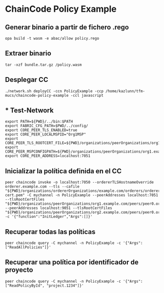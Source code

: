 # ChainCode Policy Example

## Generar binario a partir de fichero .rego
```console
opa build -t wasm -e abac/allow policy.rego
```

## Extraer binario
```console
tar -xzf bundle.tar.gz /policy.wasm
```

## Desplegar CC
```console
./network.sh deployCC -ccn PolicyExample -ccp /home/kazlunn/tfm-mucs/chaincode-policy-example -ccl javascript
```

## * Test-Network
```console
export PATH=${PWD}/../bin:$PATH
export FABRIC_CFG_PATH=$PWD/../config/
export CORE_PEER_TLS_ENABLED=true
export CORE_PEER_LOCALMSPID="Org1MSP"
export CORE_PEER_TLS_ROOTCERT_FILE=${PWD}/organizations/peerOrganizations/org1.example.com/peers/peer0.org1.example.com/tls/ca.crt
export CORE_PEER_MSPCONFIGPATH=${PWD}/organizations/peerOrganizations/org1.example.com/users/Admin@org1.example.com/msp
export CORE_PEER_ADDRESS=localhost:7051
```

## Inicializar la política definida en el CC
```console
peer chaincode invoke -o localhost:7050 --ordererTLSHostnameOverride orderer.example.com --tls --cafile "${PWD}/organizations/ordererOrganizations/example.com/orderers/orderer.example.com/msp/tlscacerts/tlsca.example.com-cert.pem" -C mychannel -n PolicyExample --peerAddresses localhost:7051 --tlsRootCertFiles "${PWD}/organizations/peerOrganizations/org1.example.com/peers/peer0.org1.example.com/tls/ca.crt" --peerAddresses localhost:9051 --tlsRootCertFiles "${PWD}/organizations/peerOrganizations/org2.example.com/peers/peer0.org2.example.com/tls/ca.crt" -c '{"function":"InitLedger","Args":[]}'
```

## Recuperar todas las políticas
```console
peer chaincode query -C mychannel -n PolicyExample -c '{"Args":["ReadAllPolicies"]}'
```

## Recuperar una política por identificador de proyecto
```console
peer chaincode query -C mychannel -n PolicyExample -c '{"Args":["ReadPolicyById", "project.1234"]}'
```
